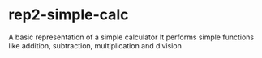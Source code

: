 # rep2-simple-calc
A basic representation of a simple calculator
It performs simple functions like addition, subtraction, multiplication and division

